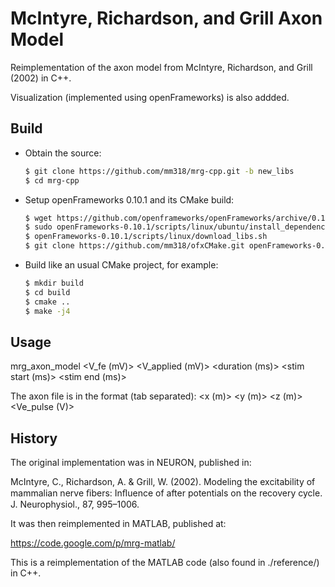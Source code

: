 # McIntyre, Richardson, and Grill Axon Model

Reimplementation of the axon model from McIntyre, Richardson, and Grill (2002) in C++.

Visualization (implemented using openFrameworks) is also addded.


## Build

- Obtain the source:

    ```bash
    $ git clone https://github.com/mm318/mrg-cpp.git -b new_libs
    $ cd mrg-cpp
    ```

- Setup openFrameworks 0.10.1 and its CMake build:

    ```bash
    $ wget https://github.com/openframeworks/openFrameworks/archive/0.10.1.tar.gz && tar xvzf 0.10.1.tar.gz && rm 0.10.1.tar.gz
    $ sudo openFrameworks-0.10.1/scripts/linux/ubuntu/install_dependencies.sh   # maybe optional
    $ openFrameworks-0.10.1/scripts/linux/download_libs.sh
    $ git clone https://github.com/mm318/ofxCMake.git openFrameworks-0.10.1/addons/ofxCMake
    ```

- Build like an usual CMake project, for example:
    
    ```bash
    $ mkdir build
    $ cd build
    $ cmake ..
    $ make -j4
    ```


## Usage

mrg_axon_model <axon file> <V_fe (mV)> <V_applied (mV)> <duration (ms)> <stim start (ms)> <stim end (ms)>

The axon file is in the format (tab separated): <x (m)> <y (m)> <z (m)> <Ve_pulse (V)>


## History

The original implementation was in NEURON, published in:

McIntyre, C., Richardson, A. & Grill, W. (2002). Modeling the excitability of mammalian nerve ﬁbers: Inﬂuence of after potentials on the recovery cycle. J. Neurophysiol., 87, 995–1006.

It was then reimplemented in MATLAB, published at:

https://code.google.com/p/mrg-matlab/

This is a reimplementation of the MATLAB code (also found in ./reference/) in C++.
